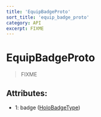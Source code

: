```yaml
---
title: 'EquipBadgeProto'
sort_title: 'equip_badge_proto'
category: API
excerpt: FIXME
---
```


# EquipBadgeProto

> FIXME

## Attributes:

- 1: badge ([HoloBadgeType](../../enums/HoloBadgeType/))
